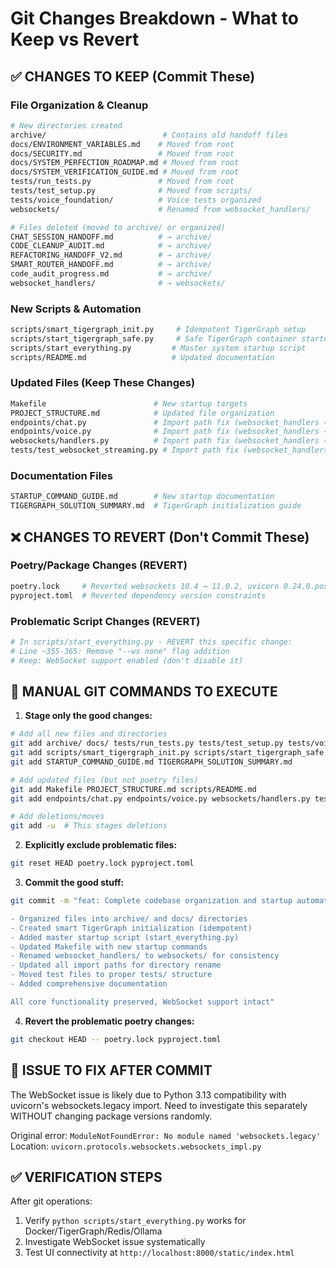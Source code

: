 # Git Changes Breakdown - What to Keep vs Revert

## ✅ CHANGES TO KEEP (Commit These)

### File Organization & Cleanup
```bash
# New directories created
archive/                          # Contains old handoff files
docs/ENVIRONMENT_VARIABLES.md    # Moved from root
docs/SECURITY.md                 # Moved from root  
docs/SYSTEM_PERFECTION_ROADMAP.md # Moved from root
docs/SYSTEM_VERIFICATION_GUIDE.md # Moved from root
tests/run_tests.py               # Moved from root
tests/test_setup.py              # Moved from scripts/
tests/voice_foundation/          # Voice tests organized
websockets/                      # Renamed from websocket_handlers/

# Files deleted (moved to archive/ or organized)
CHAT_SESSION_HANDOFF.md          # → archive/
CODE_CLEANUP_AUDIT.md            # → archive/
REFACTORING_HANDOFF_V2.md        # → archive/
SMART_ROUTER_HANDOFF.md          # → archive/
code_audit_progress.md           # → archive/
websocket_handlers/              # → websockets/
```

### New Scripts & Automation
```bash
scripts/smart_tigergraph_init.py     # Idempotent TigerGraph setup
scripts/start_tigergraph_safe.py     # Safe TigerGraph container startup
scripts/start_everything.py         # Master system startup script
scripts/README.md                   # Updated documentation
```

### Updated Files (Keep These Changes)
```bash
Makefile                        # New startup targets
PROJECT_STRUCTURE.md            # Updated file organization
endpoints/chat.py               # Import path fix (websocket_handlers → websockets)
endpoints/voice.py              # Import path fix (websocket_handlers → websockets)  
websockets/handlers.py          # Import path fix (websocket_handlers → websockets)
tests/test_websocket_streaming.py # Import path fix (websocket_handlers → websockets)
```

### Documentation Files
```bash
STARTUP_COMMAND_GUIDE.md        # New startup documentation
TIGERGRAPH_SOLUTION_SUMMARY.md  # TigerGraph initialization guide
```

## ❌ CHANGES TO REVERT (Don't Commit These)

### Poetry/Package Changes (REVERT)
```bash
poetry.lock     # Reverted websockets 10.4 → 11.0.2, uvicorn 0.24.0.post1 → 0.24.0
pyproject.toml  # Reverted dependency version constraints
```

### Problematic Script Changes (REVERT)
```bash
# In scripts/start_everything.py - REVERT this specific change:
# Line ~355-365: Remove "--ws none" flag addition
# Keep: WebSocket support enabled (don't disable it)
```

## 🔧 MANUAL GIT COMMANDS TO EXECUTE

1. **Stage only the good changes:**
```bash
# Add all new files and directories
git add archive/ docs/ tests/run_tests.py tests/test_setup.py tests/voice_foundation/ websockets/
git add scripts/smart_tigergraph_init.py scripts/start_tigergraph_safe.py scripts/start_everything.py
git add STARTUP_COMMAND_GUIDE.md TIGERGRAPH_SOLUTION_SUMMARY.md

# Add updated files (but not poetry files)
git add Makefile PROJECT_STRUCTURE.md scripts/README.md
git add endpoints/chat.py endpoints/voice.py websockets/handlers.py tests/test_websocket_streaming.py

# Add deletions/moves
git add -u  # This stages deletions
```

2. **Explicitly exclude problematic files:**
```bash
git reset HEAD poetry.lock pyproject.toml
```

3. **Commit the good stuff:**
```bash
git commit -m "feat: Complete codebase organization and startup automation

- Organized files into archive/ and docs/ directories  
- Created smart TigerGraph initialization (idempotent)
- Added master startup script (start_everything.py)
- Updated Makefile with new startup commands
- Renamed websocket_handlers/ to websockets/ for consistency
- Updated all import paths for directory rename
- Moved test files to proper tests/ structure
- Added comprehensive documentation

All core functionality preserved, WebSocket support intact"
```

4. **Revert the problematic poetry changes:**
```bash
git checkout HEAD -- poetry.lock pyproject.toml
```

## 🚨 ISSUE TO FIX AFTER COMMIT

The WebSocket issue is likely due to Python 3.13 compatibility with uvicorn's websockets.legacy import. 
Need to investigate this separately WITHOUT changing package versions randomly.

Original error: `ModuleNotFoundError: No module named 'websockets.legacy'`
Location: `uvicorn.protocols.websockets.websockets_impl.py`

## ✅ VERIFICATION STEPS

After git operations:
1. Verify `python scripts/start_everything.py` works for Docker/TigerGraph/Redis/Ollama
2. Investigate WebSocket issue systematically  
3. Test UI connectivity at `http://localhost:8000/static/index.html`